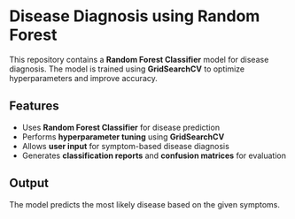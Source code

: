 # Disease Diagnosis using Random Forest  

This repository contains a **Random Forest Classifier** model for disease diagnosis. The model is trained using **GridSearchCV** to optimize hyperparameters and improve accuracy.  

## Features  
- Uses **Random Forest Classifier** for disease prediction  
- Performs **hyperparameter tuning** using **GridSearchCV**  
- Allows **user input** for symptom-based disease diagnosis  
- Generates **classification reports** and **confusion matrices** for evaluation  

## Output
The model predicts the most likely disease based on the given symptoms.
